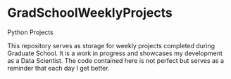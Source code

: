 # GradSchoolWeeklyProjects
Python Projects

This repository serves as storage for weekly projects completed during Graduate School. 
It is a work in progress and showcases my development as a Data Scientist. The code contained here is not perfect but serves as a reminder that each day I get better.
